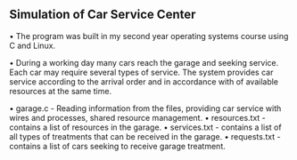 Simulation of Car Service Center
-----------------------------------------------------------------------------------------------------------------------------------------------------------------------------------

• The program was built in my second year operating systems course using C and Linux. 

• During a working day many cars reach the garage and seeking service. Each car may require several types of service.                                                                 The system provides car service according to the arrival order and in accordance with of available resources at the same time. 

• garage.c - Reading information from the files, providing car service with wires and processes, shared resource management.                                                        • resources.txt - contains a list of resources in the garage.
• services.txt - contains a list of all types of treatments that can be received in the garage.
• requests.txt - contains a list of cars seeking to receive garage treatment.


